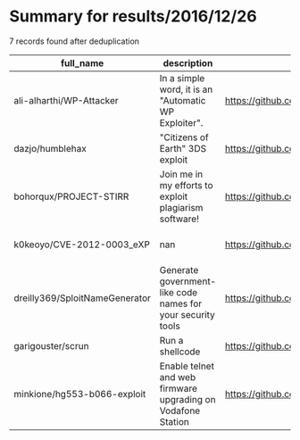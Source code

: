 
# Summary for results/2016/12/26
    
7 records found after deduplication

| full_name | description | html_url | matched_list | matched_count | pushed_at | size | stargazers_count | language | forks_count | vul_ids |
|--------------------------------|--------------------------------------------------------------|---------------------------------------------------|----------------|-----------------|---------------------------|--------|--------------------|------------|---------------|-------------------|
| ali-alharthi/WP-Attacker | In a simple word, it is an "Automatic WP Exploiter". | https://github.com/ali-alharthi/WP-Attacker | ['exploit'] | 1 | 2016-12-26 06:28:59+00:00 | 37 | 13 | PHP | 10 | [] |
| dazjo/humblehax | "Citizens of Earth" 3DS exploit | https://github.com/dazjo/humblehax | ['exploit'] | 1 | 2016-12-26 20:34:27+00:00 | 36 | 7 | C | 1 | [] |
| bohorqux/PROJECT-STIRR | Join me in my efforts to exploit plagiarism software! | https://github.com/bohorqux/PROJECT-STIRR | ['exploit'] | 1 | 2016-12-26 07:58:47+00:00 | 12 | 1 | Python | 0 | [] |
| k0keoyo/CVE-2012-0003_eXP | nan | https://github.com/k0keoyo/CVE-2012-0003_eXP | ['cve-2'] | 1 | 2016-12-26 13:35:19+00:00 | 2 | 2 | HTML | 1 | ['CVE-2012-0003'] |
| dreilly369/SploitNameGenerator | Generate government-like code names for your security tools | https://github.com/dreilly369/SploitNameGenerator | ['sploit'] | 1 | 2016-12-26 20:57:41+00:00 | 751 | 0 | Python | 0 | [] |
| garigouster/scrun | Run a shellcode | https://github.com/garigouster/scrun | ['shellcode'] | 1 | 2016-12-26 19:58:24+00:00 | 2 | 5 | C | 1 | [] |
| minkione/hg553-b066-exploit | Enable telnet and web firmware upgrading on Vodafone Station | https://github.com/minkione/hg553-b066-exploit | ['exploit'] | 1 | 2016-12-26 17:29:40+00:00 | 1217 | 0 | | 1 | [] |
